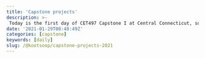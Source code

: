 ```yaml
---
title: 'Capstone projects'
description: >-
 Today is the first day of CET497 Capstone I at Central Connecticut, so I thought I'd write about my approach to capstone projects for senior CET students.
date: '2021-01-29T08:48:49Z'
categories: [capstone]
keywords: [daily]
slug: /@kootsoop/capstone-projects-2021
---
```


